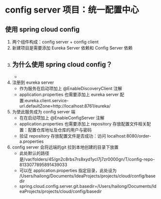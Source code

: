 # config server 项目：统一配置中心
## 使用 spring cloud config
1. 两个组件构成：config server + config client
2. 新建项目是需要添加 Eureka Server 依赖和 Config Server 依赖
3. 为什么使用 spring cloud config？
    - 
    - 
4. 注册到 eureka server
    - 作为服务在启动项加上 @EnableDiscoveryClient 注解
    - application.properties 也需要添加上 eureka server 配置:eureka.client.service-url.defaultZone=http://localhost:8761/eureka/
5. 为使此服务成为 config server 端
    - 在在启动项加上 @EnableConfigServer 注解
    - application.properties 也需要添加上 repository 存放配置文件相关配置：配置仓库地址及仓库的用户与密码
    - 验证 repository 存放配置文件是否成功：访问 localhost:8080/order-a.properties
6. config server 会将远端的git 拉到本地创建的目录下放置
    - 此处默认的路径是/var/folders/45/gn2c8rbs7rs8xyd1ycl7j7zr0000gn/T/config-repo-8133077895891439033
    - 可以在 application.properties 指定目录，此处设为 /Users/hailong/Documents/IdeaProjects/projects/cloud/config/basedir
    - spring.cloud.config.server.git.basedir=/Users/hailong/Documents/IdeaProjects/projects/cloud/config/basedir



